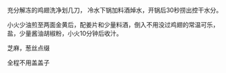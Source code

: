 充分解冻的鸡翅洗净划几刀，
冷水下锅加料酒焯水，开锅后30秒捞出控干水分。

小火少油煎至两面金黄后，配姜片和少量料酒，倒入不用没过鸡翅的常温可乐，盐，少量酱油胡椒粉，小火10分钟后收汁。

芝麻，葱丝点缀


全程不用盖盖子
